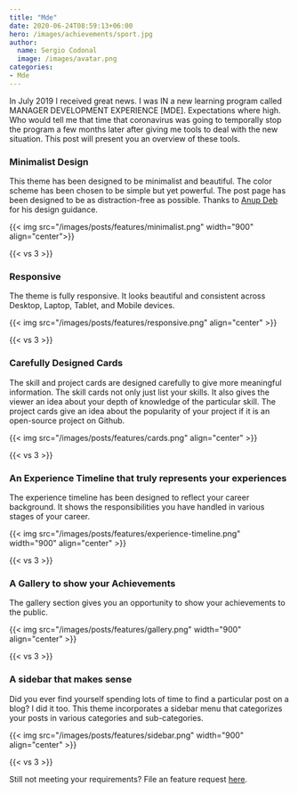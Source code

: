 ```yaml
---
title: "Mde"
date: 2020-06-24T08:59:13+06:00
hero: /images/achievements/sport.jpg
author:
  name: Sergio Codonal
  image: /images/avatar.png
categories:
- Mde
---
```


In July 2019 I received great news. I was IN a new learning program called MANAGER DEVELOPMENT EXPERIENCE [MDE]. Expectations where high. Who would tell me that time that coronavirus was going to temporally stop the program a few months later after giving me tools to deal with the new situation.
This post will present you an overview of these tools.

### Minimalist Design

This theme has been designed to be minimalist and beautiful. The color scheme has been chosen to be simple but yet powerful. The post page has been designed to be as distraction-free as possible. Thanks to [Anup Deb](https://dribbble.com/anupdeb) for his design guidance.

{{< img src="/images/posts/features/minimalist.png" width="900" align="center">}}

{{< vs 3 >}}

### Responsive

The theme is fully responsive. It looks beautiful and consistent across Desktop, Laptop, Tablet, and Mobile devices.

{{< img src="/images/posts/features/responsive.png" align="center" >}}

{{< vs 3 >}}

### Carefully Designed Cards

The skill and project cards are designed carefully to give more meaningful information. The skill cards not only just list your skills. It also gives the viewer an idea about your depth of knowledge of the particular skill. The project cards give an idea about the popularity of your project if it is an open-source project on Github.

{{< img src="/images/posts/features/cards.png" align="center" >}}

{{< vs 3 >}}

### An Experience Timeline that truly represents your experiences

The experience timeline has been designed to reflect your career background. It shows the responsibilities you have handled in various stages of your career.

{{< img src="/images/posts/features/experience-timeline.png" width="900" align="center" >}}

{{< vs 3 >}}

### A Gallery to show your Achievements

The gallery section gives you an opportunity to show your achievements to the public.

{{< img src="/images/posts/features/gallery.png" width="900" align="center" >}}

{{< vs 3 >}}

### A sidebar that makes sense

Did you ever find yourself spending lots of time to find a particular post on a blog? I did it too. This theme incorporates a sidebar menu that categorizes your posts in various categories and sub-categories.

{{< img src="/images/posts/features/sidebar.png" width="900" align="center" >}}

{{< vs 3 >}}

Still not meeting your requirements? File an feature request [here](https://github.com/hossainemruz/toha).
